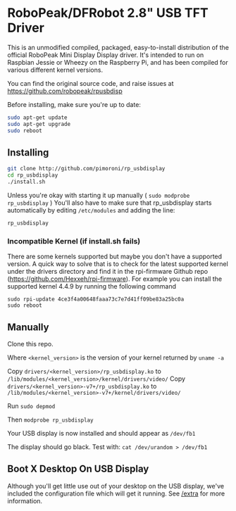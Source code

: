 # RoboPeak/DFRobot 2.8" USB TFT Driver

This is an unmodified compiled, packaged, easy-to-install distribution of the official RoboPeak Mini Display Display driver. It's intended to run on Raspbian Jessie or Wheezy on the Raspberry Pi, and has been compiled for various different kernel versions.

You can find the original source code, and raise issues at https://github.com/robopeak/rpusbdisp

Before installing, make sure you're up to date:

```bash
sudo apt-get update
sudo apt-get upgrade
sudo reboot
```

## Installing

```bash
git clone http://github.com/pimoroni/rp_usbdisplay
cd rp_usbdisplay
./install.sh
```

Unless you're okay with starting it up manually ( `sudo modprobe rp_usbdisplay` ) You'll also have to make sure that rp_usbdisplay starts automatically by editing `/etc/modules` and adding the line:

```bash
rp_usbdisplay
```

### Incompatible Kernel (if install.sh fails)
There are some kernels supported but maybe you don't have a supported version. A quick way to solve that is to check for the latest supported kernel under the drivers directory and find it in the rpi-firmware Github repo (https://github.com/Hexxeh/rpi-firmware). For example you can install the supported kernel 4.4.9 by running the following command
```#run ONLY if installing can't proceed because no supported kernel is used
sudo rpi-update 4ce3f4a00648faaa73c7e7d41ff09be83a25bc0a
sudo reboot
```

## Manually

Clone this repo.

Where `<kernel_version>` is the version of your kernel returned by `uname -a`

Copy `drivers/<kernel_version>/rp_usbdisplay.ko` to `/lib/modules/<kernel_version>/kernel/drivers/video/`
Copy `drivers/<kernel_version>-v7+/rp_usbdisplay.ko` to `/lib/modules/<kernel_version>-v7+/kernel/drivers/video/`

Run `sudo depmod`

Then `modprobe rp_usbdisplay`

Your USB display is now installed and should appear as `/dev/fb1`

The display should go black. Test with: `cat /dev/urandom > /dev/fb1`

## Boot X Desktop On USB Display

Although you'll get little use out of your desktop on the USB display, we've included the configuration file which will get it running. See [/extra](/extra) for more information.
